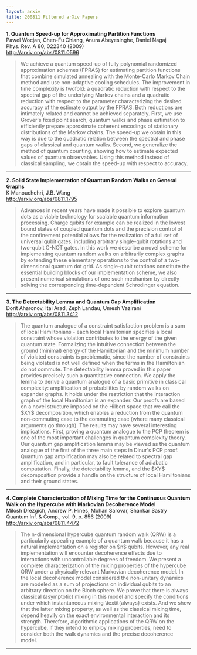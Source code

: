 ```yaml
---
layout: arxiv
title: 200811 Filtered arXiv Papers
---
```


**1.    Quantum Speed-up for Approximating Partition Functions**  
Pawel Wocjan, Chen-Fu Chiang, Anura Abeyesinghe, Daniel Nagaj  
Phys. Rev. A 80, 022340 (2009)  
http://arxiv.org/abs/0811.0596  
<blockquote>
<p>
We achieve a quantum speed-up of fully polynomial randomized approximation schemes (FPRAS) for estimating partition functions that combine simulated annealing with the Monte-Carlo Markov Chain method and use non-adaptive cooling schedules. The improvement in time complexity is twofold: a quadratic reduction with respect to the spectral gap of the underlying Markov chains and a quadratic reduction with respect to the parameter characterizing the desired accuracy of the estimate output by the FPRAS. Both reductions are intimately related and cannot be achieved separately. First, we use Grover's fixed point search, quantum walks and phase estimation to efficiently prepare approximate coherent encodings of stationary distributions of the Markov chains. The speed-up we obtain in this way is due to the quadratic relation between the spectral and phase gaps of classical and quantum walks. Second, we generalize the method of quantum counting, showing how to estimate expected values of quantum observables. Using this method instead of classical sampling, we obtain the speed-up with respect to accuracy.
</p>
</blockquote>

------

**2.    Solid State Implementation of Quantum Random Walks on General Graphs**  
K Manouchehri, J.B. Wang  
http://arxiv.org/abs/0811.1795  
<blockquote>
<p>
Advances in recent years have made it possible to explore quantum dots as a viable technology for scalable quantum information processing. Charge qubits for example can be realized in the lowest bound states of coupled quantum dots and the precision control of the confinement potential allows for the realization of a full set of universal qubit gates, including arbitrary single-qubit rotations and two-qubit C-NOT gates. In this work we describe a novel scheme for implementing quantum random walks on arbitrarily complex graphs by extending these elementary operations to the control of a two-dimensional quantum dot grid. As single-qubit rotations constitute the essential building blocks of our implementation scheme, we also present numerical simulations of one such mechanism by directly solving the corresponding time-dependent Schrodinger equation.
</p>
</blockquote>

------

**3.    The Detectability Lemma and Quantum Gap Amplification**  
Dorit Aharonov, Itai Arad, Zeph Landau, Umesh Vazirani  
http://arxiv.org/abs/0811.3412  
<blockquote>
<p>
The quantum analogue of a constraint satisfaction problem is a sum of local Hamiltonians - each local Hamiltonian specifies a local constraint whose violation contributes to the energy of the given quantum state. Formalizing the intuitive connection between the ground (minimal) energy of the Hamiltonian and the minimum number of violated constraints is problematic, since the number of constraints being violated is not well defined when the terms in the Hamiltonian do not commute. The detectability lemma proved in this paper provides precisely such a quantitative connection. We apply the lemma to derive a quantum analogue of a basic primitive in classical complexity: amplification of probabilities by random walks on expander graphs. It holds under the restriction that the interaction graph of the local Hamiltonian is an expander. Our proofs are based on a novel structure imposed on the Hilbert space that we call the $XY$ decomposition, which enables a reduction from the quantum non-commuting case to the commuting case (where many classical arguments go through). The results may have several interesting implications. First, proving a quantum analogue to the PCP theorem is one of the most important challenges in quantum complexity theory. Our quantum gap amplification lemma may be viewed as the quantum analogue of the first of the three main steps in Dinur's PCP proof. Quantum gap amplification may also be related to spectral gap amplification, and in particular, to fault tolerance of adiabatic computation. Finally, the detectability lemma, and the $XY$ decomposition provide a handle on the structure of local Hamiltonians and their ground states.
</p>
</blockquote>

------

**4.    Complete Characterization of Mixing Time for the Continuous Quantum Walk on the Hypercube with Markovian Decoherence Model**  
Milosh Drezgich, Andrew P. Hines, Mohan Sarovar, Shankar Sastry  
Quantum Inf. & Comp., vol. 9, p. 856 (2009)  
http://arxiv.org/abs/0811.4472  
<blockquote>
<p>
The n-dimensional hypercube quantum random walk (QRW) is a particularily appealing example of a quantum walk because it has a natural implementation on a register on $n$ qubits. However, any real implementation will encounter decoherence effects due to interactions with uncontrollable degrees of freedom. We present a complete characterization of the mixing properties of the hypercube QRW under a physically relevant Markovian decoherence model. In the local decoherence model considered the non-unitary dynamics are modeled as a sum of projections on individual qubits to an arbitrary direction on the Bloch sphere. We prove that there is always classical (asymptotic) mixing in this model and specify the conditions under which instantaneous mixing \textit{always} exists. And we show that the latter mixing property, as well as the classical mixing time, depend heavily on the exact environmental interaction and its strength. Therefore, algorithmic applications of the QRW on the hypercube, if they intend to employ mixing properties, need to consider both the walk dynamics and the precise decoherence model.
</p>
</blockquote>

------

